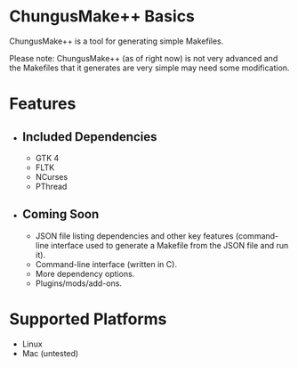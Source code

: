 # ChungusMake++ Basics

ChungusMake++ is a tool for generating simple Makefiles.

Please note: ChungusMake++ (as of right now) is not very advanced and the Makefiles that it generates are very simple may need some modification.

# Features

+ ## Included Dependencies 
	+ GTK 4
	+ FLTK
	+ NCurses
	+ PThread

+ ## Coming Soon
	+ JSON file listing dependencies and other key features (command-line interface used to generate a Makefile from the JSON file and run it).
	+ Command-line interface (written in C).
	+ More dependency options.
	+ Plugins/mods/add-ons.


# Supported Platforms

+ Linux
+ Mac (untested)



